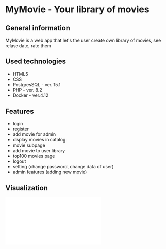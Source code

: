 # MyMovie - Your library of movies

## General information

MyMovie is a web app that let's the user create own library of movies, see relase date, rate them

## Used technologies
- HTML5
- CSS
- PostgresSQL - ver. 15.1
- PHP - ver. 8.2
- Docker - ver.4.12



## Features

- login
- register
- add movie for admin
- display movies in catalog
- movie subpage
- add movie to user library
- top100 movies page
- logout
- setting (change password, change data of user)
- admin features (adding new movie)

## Visualization
![Scheme](images/login.pgn)